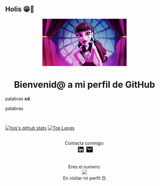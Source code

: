 ## Holis 😁👋

<div align="center"><img src="./images/Welcome.gif"></div>

<h1 align="center">Bienvenid@ a mi perfil de GitHub</h1>

<!--### <div><p align="center"><a href="https://starsheriff2.github.io/Portfolio/">Check my Portfolio page</a></p></div>-->

 palabras <strong>xd</strong>.

palabras


<br>

[![Isis's github stats](https://github-readme-stats.vercel.app/api?username=isinicolle&count_private=true&show_icons=true&theme=synthwave)](https://github.com/anuraghazra/github-readme-stats)
[![Top Langs](https://github-readme-stats.vercel.app/api/top-langs/?username=isinicolle&layout=compact)](https://github.com/anuraghazra/github-readme-stats)

<br>


<div align="center">Contacta conmigo: <br>
 &nbsp;<a href="https://www.linkedin.com/in/isis-zapata/"><img src="images/linkedin-box-fill.png"></a>&nbsp;<a href="mailto:<nowiki>isis.zapata.hn@gmail.com?subject="Hi"><img src="images/mail-fill.png"></a></div>
<br>

<p align="center"> 
  Eres el numero:  <br>
  <img src="https://profile-counter.glitch.me/isinicolle/count.svg" />
  <br>
  En visitar mi perfil 😊
</p>